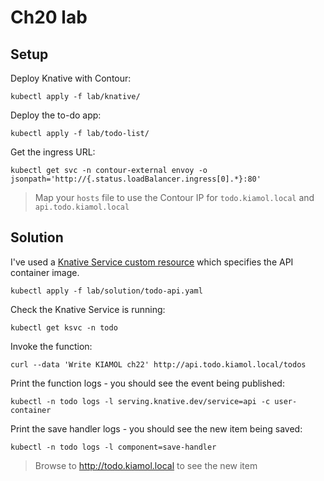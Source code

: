 # Ch20 lab

## Setup

Deploy Knative with Contour:

```
kubectl apply -f lab/knative/
```

Deploy the to-do app:

```
kubectl apply -f lab/todo-list/
```

Get the ingress URL:

```
kubectl get svc -n contour-external envoy -o jsonpath='http://{.status.loadBalancer.ingress[0].*}:80'
```

> Map your `hosts` file to use the Contour IP for `todo.kiamol.local` and `api.todo.kiamol.local`


## Solution

I've used a [Knative Service custom resource](./solution/todo-api.yaml) which specifies the API container image.

```
kubectl apply -f lab/solution/todo-api.yaml
```

Check the Knative Service is running:

```
kubectl get ksvc -n todo
```

Invoke the function:

```
curl --data 'Write KIAMOL ch22' http://api.todo.kiamol.local/todos
```

Print the function logs - you should see the event being published:

```
kubectl -n todo logs -l serving.knative.dev/service=api -c user-container
```

Print the save handler logs - you should see the new item being saved:

```
kubectl -n todo logs -l component=save-handler
```

> Browse to http://todo.kiamol.local to see the new item
